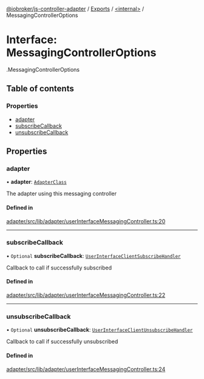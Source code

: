 [@iobroker/js-controller-adapter](../README.md) / [Exports](../modules.md) / [<internal\>](../modules/internal_.md) / MessagingControllerOptions

# Interface: MessagingControllerOptions

[<internal>](../modules/internal_.md).MessagingControllerOptions

## Table of contents

### Properties

- [adapter](internal_.MessagingControllerOptions.md#adapter)
- [subscribeCallback](internal_.MessagingControllerOptions.md#subscribecallback)
- [unsubscribeCallback](internal_.MessagingControllerOptions.md#unsubscribecallback)

## Properties

### adapter

• **adapter**: [`AdapterClass`](../classes/AdapterClass.md)

The adapter using this messaging controller

#### Defined in

[adapter/src/lib/adapter/userInterfaceMessagingController.ts:20](https://github.com/ioBroker/ioBroker.js-controller/blob/ce27fae4/packages/adapter/src/lib/adapter/userInterfaceMessagingController.ts#L20)

___

### subscribeCallback

• `Optional` **subscribeCallback**: [`UserInterfaceClientSubscribeHandler`](../modules/internal_.md#userinterfaceclientsubscribehandler)

Callback to call if successfully subscribed

#### Defined in

[adapter/src/lib/adapter/userInterfaceMessagingController.ts:22](https://github.com/ioBroker/ioBroker.js-controller/blob/ce27fae4/packages/adapter/src/lib/adapter/userInterfaceMessagingController.ts#L22)

___

### unsubscribeCallback

• `Optional` **unsubscribeCallback**: [`UserInterfaceClientUnsubscribeHandler`](../modules/internal_.md#userinterfaceclientunsubscribehandler)

Callback to call if successfully unsubscribed

#### Defined in

[adapter/src/lib/adapter/userInterfaceMessagingController.ts:24](https://github.com/ioBroker/ioBroker.js-controller/blob/ce27fae4/packages/adapter/src/lib/adapter/userInterfaceMessagingController.ts#L24)
